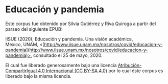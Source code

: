 # Educación y pandemia


Este corpus fue obtenido por Silvia Gutiérrez y Riva Quiroga a partir del parseo del siguiente EPUB:

IISUE (2020), Educación y pandemia. Una visión académica, México, UNAM, <[http://www.iisue.unam.mx/nosotros/covid/educacion-y-pandemia](http://www.iisue.unam.mx/nosotros/covid/educacion-y-pandemia)>, consultado el 25 de mayo, 2020.

El cual fue liberado generosamente bajo una licencia [Atribución-CompartirIgual 4.0 Internacional (CC BY-SA 4.0)](https://creativecommons.org/licenses/by-sa/4.0/deed.es) por lo cual éste corpus es liberado bajo la misma licencia.
